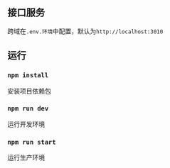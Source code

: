 ## 接口服务
跨域在`.env.环境`中配置，默认为`http://localhost:3010`

## 运行

### `npm install`
安装项目依赖包

### `npm run dev`
运行开发环境

### `npm run start`
运行生产环境